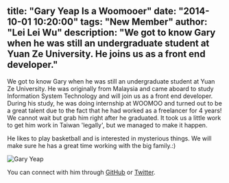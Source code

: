 title: "Gary Yeap Is a Woomooer"
date: "2014-10-01 10:20:00"
tags: "New Member"
author: "Lei Lei Wu"
description: "We got to know Gary when he was still an undergraduate student at Yuan Ze University. He joins us as a front end developer."
---
We got to know Gary when he was still an undergraduate student at Yuan Ze University. He was originally from Malaysia and came aboard to study Information System Technology and will join us as a front end developer. During his study, he was doing internship at WOOMOO and turned out to be a great talent due to the fact that he had worked as a freelancer for 4 years! We cannot wait but grab him right after he graduated. It took us a little work to get him work in Taiwan 'legally', but we managed to make it happen. 

He likes to play basketball and is interested in mysterious things. We will make sure he has a great time working with the big family.:)

![Gary Yeap](/img/profile/gary-yeap.png)

You can connect with him through [GitHub](https://github.com/garyyeap) or [Twitter](https://twitter.com/curryyeap).